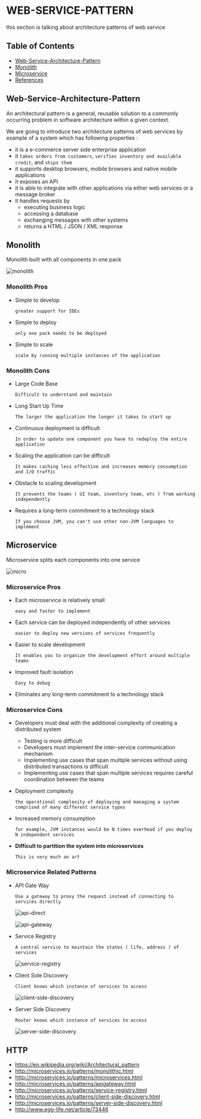 # WEB-SERVICE-PATTERN
this section is talking about architecture patterns of web service

## Table of Contents
- [Web-Service-Architecture-Pattern](#Web-Service-Architecture-Pattern)
- [Monolith](#Monolith)
- [Microservice](#Microservice)
- [References](#References)

## Web-Service-Architecture-Pattern
An architectural pattern is a general, reusable solution to a commonly occurring problem in software architecture within a given context.

We are going to introduce two architecture patterns of web services by example of a system which has following properties :

- it is a  e-commerce server side enterprise application
- it `takes orders from customers`, `verifies inventory and available credit`, and `ships them`
- it supports desktop browsers, mobile browsers and native mobile applications
- it exposes an API
- it is able to integrate with other applications via either web services or a message broker
- it handles requests by
  - executing business logic
  - accessing a database
  - exchanging messages with other systems
  - returns a HTML / JSON / XML response

## Monolith
Monolith built with all components in one pack

![monolith](./images/monolith-00.jpg)

### Monolith Pros
- Simple to develop

  `greater support for IDEs`

- Simple to deploy

  `only one pack needs to be deployed`

- Simple to scale

  `scale by running multiple instances of the application`

### Monolith Cons
- Large Code Base

  `Difficult to understand and maintain`

- Long Start Up Time

  `The larger the application the longer it takes to start up`

- Continuous deployment is difficult

  `In order to update one component you have to redeploy the entire application`

- Scaling the application can be difficult

  `It makes caching less effective and increases memory consumption and I/O traffic`

- Obstacle to scaling development

  `It prevents the teams ( UI team, inventory team, etc ) from working independently`

- Requires a long-term commitment to a technology stack

  `If you choose JVM, you can't use other non-JVM languages to implement`

## Microservice
Microservice splits each components into one service

![micro](./images/micro-00.jpg)

### Microservice Pros
- Each microservice is relatively small

  `easy and faster to implement`

- Each service can be deployed independently of other services

  `easier to deploy new versions of services frequently`

- Easier to scale development

  `It enables you to organize the development effort around multiple teams`

- Improved fault isolation

  `Easy to debug`

- Eliminates any long-term commitment to a technology stack

### Microservice Cons

- Developers must deal with the additional complexity of creating a distributed system

  - Testing is more difficult
  - Developers must implement the inter-service communication mechanism
  - Implementing use cases that span multiple services without using distributed transactions is difficult
  - Implementing use cases that span multiple services requires careful coordination between the teams


- Deployment complexity

   `the operational complexity of deploying and managing a system comprised of many different service types`

- Increased memory consumption

   `for example, JVM instances would be N times overhead if you deploy N independent services`

- **Difficult to partition the system into microservices**

  `This is very much an art`

### Microservice Related Patterns

- API Gate Way

  `Use a gateway to proxy the request instead of connecting to services directly`

  ![api-direct](./images/api-gateway-00.jpg)

  ![api-gateway](./images/api-gateway-01.jpg)

- Service Registry

  `A central service to maintain the states ( life, address ) of services`

  ![service-registry](./images/service-registry-00.jpg)

- Client Side Discovery

  `Client knows which instance of services to access`

  ![client-side-discovery](http://microservices.io/i/servicediscovery/client-side-discovery.jpg)

- Server Side Discovery

  `Router knows which instance of services to access`

  ![server-side-discovery](http://microservices.io/i/servicediscovery/server-side-discovery.jpg)

## HTTP
- https://en.wikipedia.org/wiki/Architectural_pattern
- http://microservices.io/patterns/monolithic.html
- http://microservices.io/patterns/microservices.html
- http://microservices.io/patterns/apigateway.html
- http://microservices.io/patterns/service-registry.html
- http://microservices.io/patterns/client-side-discovery.html
- http://microservices.io/patterns/server-side-discovery.html
- http://www.egg-life.net/article/73446
